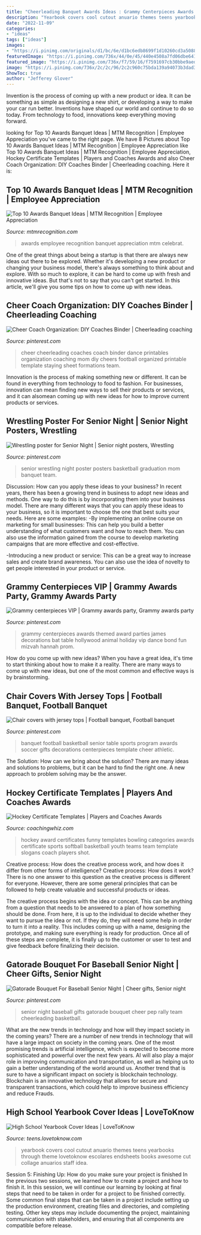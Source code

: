 ```yaml
---
title: "Cheerleading Banquet Awards Ideas : Grammy Centerpieces Awards Themed Award Parties James Decorations Bat Table Hollywood Animal Holiday Vip Dance Bond Fun Mizvah Hannah Prom"
description: "Yearbook covers cool cutout anuario themes teens yearbooks through theme lovetoknow escolares endsheets books awesome cut collage anuarios staff idea"
date: "2022-11-09"
categories:
- "ideas"
tags: ["ideas"]
images:
- "https://i.pinimg.com/originals/d1/bc/6e/d1bc6edb8699f1d10260cd3a50885502.jpg"
featuredImage: "https://i.pinimg.com/736x/44/0e/45/440e4508a7fd06dbe641e6c94fe5e31f.jpg"
featured_image: "https://i.pinimg.com/736x/f7/59/16/f7591697cb30bbe9aedcdba1f22a5e66.jpg"
image: "https://i.pinimg.com/736x/2c/2c/96/2c2c960c75bda139a94073b3dad398c4.jpg"
ShowToc: true
author: "Jefferey Glover"
---
```



Invention is the process of coming up with a new product or idea. It can be something as simple as designing a new shirt, or developing a way to make your car run better. Inventions have shaped our world and continue to do so today. From technology to food, innovations keep everything moving forward.

	

		
looking for Top 10 Awards Banquet Ideas | MTM Recognition | Employee Appreciation you've came to the right page. We have 8 Pictures about Top 10 Awards Banquet Ideas | MTM Recognition | Employee Appreciation like Top 10 Awards Banquet Ideas | MTM Recognition | Employee Appreciation, Hockey Certificate Templates | Players and Coaches Awards and also Cheer Coach Organization: DIY Coaches Binder | Cheerleading coaching. Here it is:
		
    
## Top 10 Awards Banquet Ideas | MTM Recognition | Employee Appreciation

<img loading=lazy src="https://mtmrecognition.com/wp-content/uploads/2015/11/Preview_11-4-15_02.png" onerror="this.onerror=null;this.src='https://tse1.mm.bing.net/th?id=OIP.-6qjJp3FoUnm9KFRUvnhqgHaEK&amp;pid=15.1';" alt="Top 10 Awards Banquet Ideas | MTM Recognition | Employee Appreciation">

_Source: mtmrecognition.com_

>awards employee recognition banquet appreciation mtm celebrat. 

	

One of the great things about being a startup is that there are always new ideas out there to be explored. Whether it's developing a new product or changing your business model, there's always something to think about and explore. With so much to explore, it can be hard to come up with fresh and innovative ideas. But that's not to say that you can't get started. In this article, we'll give you some tips on how to come up with new ideas.

    
## Cheer Coach Organization: DIY Coaches Binder | Cheerleading Coaching

<img loading=lazy src="https://i.pinimg.com/736x/2c/2c/96/2c2c960c75bda139a94073b3dad398c4.jpg" onerror="this.onerror=null;this.src='https://tse3.mm.bing.net/th?id=OIP.XofIjmt3e79H2zrVFMXeTQAAAA&amp;pid=15.1';" alt="Cheer Coach Organization: DIY Coaches Binder | Cheerleading coaching">

_Source: pinterest.com_

>cheer cheerleading coaches coach binder dance printables organization coaching mom diy cheers football organized printable template staying sheet formations team. 

	

Innovation is the process of making something new or different. It can be found in everything from technology to food to fashion. For businesses, innovation can mean finding new ways to sell their products or services, and it can alsomean coming up with new ideas for how to improve current products or services.

    
## Wrestling Poster For Senior Night | Senior Night Posters, Wrestling

<img loading=lazy src="https://i.pinimg.com/736x/63/a2/e8/63a2e854a858326d8628f126cf5b2b25--senior-poster-ideas-wrestling-banquet-ideas.jpg" onerror="this.onerror=null;this.src='https://tse1.mm.bing.net/th?id=OIP.YozY3sEMsMWoyJm258x8JQHaFj&amp;pid=15.1';" alt="Wrestling poster for Senior Night | Senior night posters, Wrestling">

_Source: pinterest.com_

>senior wrestling night poster posters basketball graduation mom banquet team. 

	

Discussion: How can you apply these ideas to your business?
In recent years, there has been a growing trend in business to adopt new ideas and methods. One way to do this is by incorporating them into your business model. There are many different ways that you can apply these ideas to your business, so it is important to choose the one that best suits your needs. Here are some examples: 
-By implementing an online course on marketing for small businesses: This can help you build a better understanding of what customers want and how to reach them. You can also use the information gained from the course to develop marketing campaigns that are more effective and cost-effective. 

-Introducing a new product or service: This can be a great way to increase sales and create brand awareness. You can also use the idea of novelty to get people interested in your product or service.

    
## Grammy Centerpieces VIP | Grammy Awards Party, Grammy Awards Party

<img loading=lazy src="https://i.pinimg.com/originals/d1/bc/6e/d1bc6edb8699f1d10260cd3a50885502.jpg" onerror="this.onerror=null;this.src='https://tse3.mm.bing.net/th?id=OIP.qJwDy8XlKUsX9eF-OvOYZAAAAA&amp;pid=15.1';" alt="Grammy centerpieces VIP | Grammy awards party, Grammy awards party">

_Source: pinterest.com_

>grammy centerpieces awards themed award parties james decorations bat table hollywood animal holiday vip dance bond fun mizvah hannah prom. 

	

How do you come up with new ideas?
When you have a great idea, it's time to start thinking about how to make it a reality. There are many ways to come up with new ideas, but one of the most common and effective ways is by brainstorming.

    
## Chair Covers With Jersey Tops | Football Banquet, Football Banquet

<img loading=lazy src="https://i.pinimg.com/736x/44/0e/45/440e4508a7fd06dbe641e6c94fe5e31f.jpg" onerror="this.onerror=null;this.src='https://tse3.mm.bing.net/th?id=OIP.ox7KdyU5lyEuV9eIZdqxkAHaJ3&amp;pid=15.1';" alt="Chair covers with jersey tops | Football banquet, Football banquet">

_Source: pinterest.com_

>banquet football basketball senior table sports program awards soccer gifts decorations centerpieces template cheer athletic. 

	

The Solution: How can we bring about the solution?
There are many ideas and solutions to problems, but it can be hard to find the right one. A new approach to problem solving may be the answer.

    
## Hockey Certificate Templates | Players And Coaches Awards

<img loading=lazy src="https://www.coachingwhiz.com/wp-content/uploads/2017/01/hockey2.jpg" onerror="this.onerror=null;this.src='https://tse2.mm.bing.net/th?id=OIP.F8zzlllfcBYxhwQoqX5gIwHaGS&amp;pid=15.1';" alt="Hockey Certificate Templates | Players and Coaches Awards">

_Source: coachingwhiz.com_

>hockey award certificates funny templates bowling categories awards certificate sports softball basketball youth teams team template slogans coach players shot. 

	

Creative process: How does the creative process work, and how does it differ from other forms of intelligence?
Creative process: How does it work?
There is no one answer to this question as the creative process is different for everyone. However, there are some general principles that can be followed to help create valuable and successful products or ideas. 

The creative process begins with the idea or concept. This can be anything from a question that needs to be answered to a plan of how something should be done. From here, it is up to the individual to decide whether they want to pursue the idea or not. If they do, they will need some help in order to turn it into a reality. This includes coming up with a name, designing the prototype, and making sure everything is ready for production. Once all of these steps are complete, it is finally up to the customer or user to test and give feedback before finalizing their decision.

    
## Gatorade Bouquet For Baseball Senior Night | Cheer Gifts, Senior Night

<img loading=lazy src="https://i.pinimg.com/736x/f7/59/16/f7591697cb30bbe9aedcdba1f22a5e66.jpg" onerror="this.onerror=null;this.src='https://tse3.mm.bing.net/th?id=OIP.MkNFVUIXG-o8T_n6IhbeqgHaNK&amp;pid=15.1';" alt="Gatorade Bouquet For Baseball Senior Night | Cheer gifts, Senior night">

_Source: pinterest.com_

>senior night baseball gifts gatorade bouquet cheer pep rally team cheerleading basketball. 

	

What are the new trends in technology and how will they impact society in the coming years?
There are a number of new trends in technology that will have a large impact on society in the coming years. One of the most promising trends is artificial intelligence, which is expected to become more sophisticated and powerful over the next few years. AI will also play a major role in improving communication and transportation, as well as helping us to gain a better understanding of the world around us. Another trend that is sure to have a significant impact on society is blockchain technology. Blockchain is an innovative technology that allows for secure and transparent transactions, which could help to improve business efficiency and reduce Frauds.

    
## High School Yearbook Cover Ideas | LoveToKnow

<img loading=lazy src="https://cf.ltkcdn.net/teens/images/std/165963-200x267-HSyearbookcover1.jpg" onerror="this.onerror=null;this.src='https://tse3.mm.bing.net/th?id=OIP.ce82Ed-t6F9A4-rjqfqNSwHaJ4&amp;pid=15.1';" alt="High School Yearbook Cover Ideas | LoveToKnow">

_Source: teens.lovetoknow.com_

>yearbook covers cool cutout anuario themes teens yearbooks through theme lovetoknow escolares endsheets books awesome cut collage anuarios staff idea. 

	

Session 5: Finishing Up: How do you make sure your project is finished
In the previous two sessions, we learned how to create a project and how to finish it. In this session, we will continue our learning by looking at final steps that need to be taken in order for a project to be finished correctly.
Some common final steps that can be taken in a project include setting up the production environment, creating files and directories, and completing testing. Other key steps may include documenting the project, maintaining communication with stakeholders, and ensuring that all components are compatible before release.

